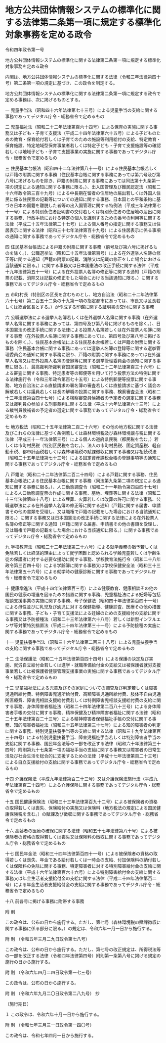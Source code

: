 # 地方公共団体情報システムの標準化に関する法律第二条第一項に規定する標準化対象事務を定める政令

令和四年政令第一号

地方公共団体情報システムの標準化に関する法律第二条第一項に規定する標準化対象事務を定める政令

内閣は、地方公共団体情報システムの標準化に関する法律（令和三年法律第四十号）第二条第一項の規定に基づき、この政令を制定する。

地方公共団体情報システムの標準化に関する法律第二条第一項に規定する政令で定める事務は、次に掲げるものとする。

一 児童手当法（昭和四十六年法律第七十三号）による児童手当の支給に関する事務であってデジタル庁令・総務省令で定めるもの

二 児童福祉法（昭和二十二年法律第百六十四号）による保育の実施に関する事務又は子ども・子育て支援法（平成二十四年法律第六十五号）による子どものための教育・保育給付若しくは子育てのための施設等利用給付の支給、特定教育・保育施設、特定地域型保育事業者若しくは特定子ども・子育て支援施設等の確認若しくは地域子ども・子育て支援事業の実施に関する事務であってデジタル庁令・総務省令で定めるもの

三 住民基本台帳法（昭和四十二年法律第八十一号）による住民基本台帳若しくは戸籍の附票に関する事務（住民基本台帳に関する事務にあっては第六号及び第八号に掲げるものを除き、戸籍の附票に関する事務にあっては同法第十九条第一項の規定による通知に関する事務に限る。）、出入国管理及び難民認定法（昭和二十六年政令第三百十九号）による中長期在留者の住居地の届出若しくは外国人住民に係る住民票の記載等についての通知に関する事務、日本国との平和条約に基づき日本の国籍を離脱した者等の出入国管理に関する特例法（平成三年法律第七十一号）による特別永住者証明書の交付若しくは特別永住者の住居地の届出に関する事務、行政手続における特定の個人を識別するための番号の利用等に関する法律（平成二十五年法律第二十七号）による個人番号の指定に関する事務又は住居表示に関する法律（昭和三十七年法律第百十九号）による住居表示に係る事項の通知に関する事務であってデジタル庁令・総務省令で定めるもの

四 住民基本台帳法による戸籍の附票に関する事務（前号及び第六号に掲げるものを除く。）、公職選挙法（昭和二十五年法律第百号）による在外選挙人名簿の修正等に関する通知（戸籍の附票の記載、消除又は記載の修正をした場合における当該通知に限る。）に関する事務又は日本国憲法の改正手続に関する法律（平成十九年法律第五十一号）による在外投票人名簿の修正等に関する通知（戸籍の附票の記載、消除又は記載の修正をした場合における当該通知に限る。）に関する事務であってデジタル庁令・総務省令で定めるもの

五 市町村長（特別区の区長を含むものとし、地方自治法（昭和二十二年法律第六十七号）第二百五十二条の十九第一項の指定都市にあっては、市長又は区長若しくは総合区長とする。）が作成する印鑑に関する証明書の交付に関する事務

六 公職選挙法による選挙人名簿若しくは在外選挙人名簿に関する事務（在外選挙人名簿に関する事務にあっては、第四号及び第八号に掲げるものを除く。）、日本国憲法の改正手続に関する法律による投票人名簿若しくは在外投票人名簿に関する事務（在外投票人名簿に関する事務にあっては、第四号及び第八号に掲げるものを除く。）、住民基本台帳法による住民基本台帳若しくは戸籍の附票に関する事務（住民基本台帳に関する事務にあっては選挙人名簿の登録等に関する選挙管理委員会の通知に関する事務に限り、戸籍の附票に関する事務にあっては在外選挙人名簿又は在外投票人名簿の登録等に関する選挙管理委員会の通知に関する事務に限る。）、最高裁判所裁判官国民審査法（昭和二十二年法律第百三十六号）による審査に関する事務、特定患者等の郵便等を用いて行う投票方法の特例に関する法律施行令（令和三年政令第百七十五号）による特例郵便等投票に関する事務、地方自治法による直接請求の署名簿の審査若しくは直接請求に基づく議会の解散若しくは議員若しくは長の解職の投票に関する事務、検察審査会法（昭和二十三年法律第百四十七号）による検察審査員候補者の予定者の選定に関する事務又は裁判員の参加する刑事裁判に関する法律（平成十六年法律第六十三号）による裁判員候補者の予定者の選定に関する事務であってデジタル庁令・総務省令で定めるもの

七 地方税法（昭和二十五年法律第二百二十六号）その他の地方税に関する法律及びこれらの法律に基づく条例若しくは森林環境税及び森林環境譲与税に関する法律（平成三十一年法律第三号）による個人の道府県民税（都民税を含む。）若しくは市町村民税（特別区民税を含む。）、法人の市町村民税、固定資産税、軽自動車税、都市計画税若しくは森林環境税の賦課徴収に関する事務又は相続税法（昭和二十五年法律第七十三号）による固定資産課税台帳の登録事項等の通知に関する事務であってデジタル庁令・総務省令で定めるもの

八 戸籍法（昭和二十二年法律第二百二十四号）による戸籍に関する事務、住民基本台帳法による住民基本台帳に関する事務（同法第九条第二項の規定による通知に関する事務に限る。）、人口動態調査令（昭和二十一年勅令第四百四十七号）による人口動態調査票の作成に関する事務、墓地、埋葬等に関する法律（昭和二十三年法律第四十八号）による埋葬、火葬若しくは改葬の許可に関する事務、公職選挙法による在外選挙人名簿の修正等に関する通知（戸籍に関する届書、申請書その他の書類を受理し、又は職権で戸籍の記載をした場合における当該通知に限る。）に関する事務又は日本国憲法の改正手続に関する法律による在外投票人名簿の修正等に関する通知（戸籍に関する届書、申請書その他の書類を受理し、又は職権で戸籍の記載をした場合における当該通知に限る。）に関する事務であってデジタル庁令・総務省令で定めるもの

九 学校教育法（昭和二十二年法律第二十六号）による就学義務の猶予若しくは免除若しくは経済的理由によって就学困難と認められる学齢児童若しくは学齢生徒の保護者に対する必要な援助に関する事務、学校教育法施行令（昭和二十八年政令第三百四十号）による学齢簿に関する事務又は学校保健安全法（昭和三十三年法律第五十六号）による就学時の健康診断に関する事務であってデジタル庁令・総務省令で定めるもの

十 健康増進法（平成十四年法律第百三号）による健康教育、健康相談その他の国民の健康の増進を図るための措置に関する事務、児童福祉法による妊婦等包括相談支援事業の実施に関する事務、母子保健法（昭和四十年法律第百四十一号）による母性並びに乳児及び幼児に対する保健指導、健康診査、医療その他の措置に関する事務、子ども・子育て支援法による妊婦のための支援給付の支給に関する事務又は予防接種法（昭和二十三年法律第六十八号）若しくは新型インフルエンザ等対策特別措置法（平成二十四年法律第三十一号）による予防接種の実施に関する事務であってデジタル庁令・総務省令で定めるもの

十一 児童扶養手当法（昭和三十六年法律第二百三十八号）による児童扶養手当の支給に関する事務であってデジタル庁令・総務省令で定めるもの

十二 生活保護法（昭和二十五年法律第百四十四号）による保護の決定及び実施、就労自立給付金若しくは進学・就職準備給付金の支給又は被保護者就労支援事業若しくは被保護者健康管理支援事業の実施に関する事務であってデジタル庁令・総務省令で定めるもの

十三 児童福祉法による児童及びその家庭についての調査及び判定若しくは障害児通所給付費、特例障害児通所給付費、高額障害児通所給付費、肢体不自由児通所医療費、障害児相談支援給付費若しくは特例障害児相談支援給付費の支給に関する事務、身体障害者福祉法（昭和二十四年法律第二百八十三号）による身体障害者手帳の交付に関する事務、精神保健及び精神障害者福祉に関する法律（昭和二十五年法律第百二十三号）による精神障害者保健福祉手帳の交付に関する事務、知的障害者福祉法（昭和三十五年法律第三十七号）による知的障害者の判定に関する事務、特別児童扶養手当等の支給に関する法律（昭和三十九年法律第百三十四号）による特別児童扶養手当、障害児福祉手当若しくは特別障害者手当の支給に関する事務、国民年金法等の一部を改正する法律（昭和六十年法律第三十四号）附則第九十七条第一項の福祉手当の支給に関する事務又は障害者の日常生活及び社会生活を総合的に支援するための法律（平成十七年法律第百二十三号）による自立支援給付の支給に関する事務であってデジタル庁令・総務省令で定めるもの

十四 介護保険法（平成九年法律第百二十三号）又は介護保険法施行法（平成九年法律第百二十四号）による介護保険に関する事務であってデジタル庁令・総務省令で定めるもの

十五 国民健康保険法（昭和三十三年法律第百九十二号）による被保険者の資格の取得若しくは喪失、保険給付の実施又は保険料（地方税法の規定による国民健康保険税を含む。）の賦課及び徴収に関する事務であってデジタル庁令・総務省令で定めるもの

十六 高齢者の医療の確保に関する法律（昭和五十七年法律第八十号）による被保険者の資格の取得若しくは喪失又は保険料の徴収に関する事務であってデジタル庁令・総務省令で定めるもの

十七 国民年金法（昭和三十四年法律第百四十一号）による被保険者の資格の取得若しくは喪失、年金である給付若しくは一時金の支給、付加保険料の納付若しくは保険料の免除に関する事務、特定障害者に対する特別障害給付金の支給に関する法律（平成十六年法律第百六十六号）による特別障害給付金の支給に関する事務又は年金生活者支援給付金の支給に関する法律（平成二十四年法律第百二号）による年金生活者支援給付金の支給に関する事務であってデジタル庁令・総務省令で定めるもの

十八 前各号に掲げる事務に附帯する事務

附 則

この政令は、公布の日から施行する。ただし、第七号（森林環境税の賦課徴収に関する事務に係る部分に限る。）の規定は、令和六年一月一日から施行する。

附 則 （令和五年三月二九日政令第七八号）

この政令は、公布の日から施行する。ただし、第七号の改正規定は、所得税法等の一部を改正する法律（令和四年法律第四号）附則第一条第八号に掲げる規定の施行の日から施行する。

附 則 （令和六年四月二四日政令第一七三号）

この政令は、公布の日から施行する。

附 則 （令和六年九月二〇日政令第二八九号） 抄

（施行期日）

１ この政令は、令和六年十月一日から施行する。

附 則 （令和七年三月三一日政令第一四〇号）

この政令は、令和七年四月一日から施行する。

